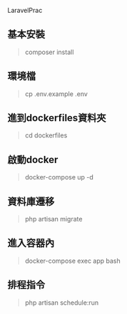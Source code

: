 LaravelPrac
## 基本安裝
>composer install

## 環境檔
>cp .env.example .env

## 進到dockerfiles資料夾
>cd dockerfiles

## 啟動docker
>docker-compose up -d

## 資料庫遷移
>php artisan migrate

## 進入容器內
>docker-compose exec app bash

## 排程指令
>php artisan schedule:run
